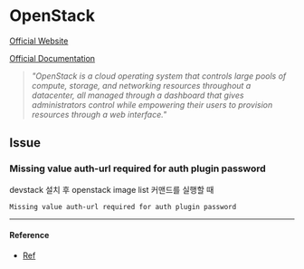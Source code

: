 # OpenStack

[Official Website](https://www.openstack.org/)

[Official Documentation](https://docs.openstack.org/)

> *"OpenStack is a cloud operating system that controls large pools of compute, storage, and networking resources throughout a datacenter, all managed through a dashboard that gives administrators control while empowering their users to provision resources through a web interface."*

## Issue

### Missing value auth-url required for auth plugin password

devstack 설치 후 openstack image list 커맨드를 실행할 때 
```
Missing value auth-url required for auth plugin password
```


---

#### Reference

- [Ref]()